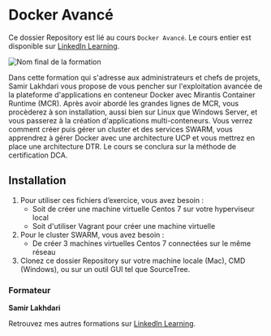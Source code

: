# Docker Avancé

Ce dossier Repository est lié au cours `Docker Avancé`. Le cours entier est disponible sur [LinkedIn Learning][lil-course-url].

![Nom final de la formation][lil-thumbnail-url] 

Dans cette formation qui s'adresse aux administrateurs et chefs de projets, Samir Lakhdari vous propose de vous pencher sur l'exploitation avancée de la plateforme d'applications en conteneur Docker avec Mirantis Container Runtime (MCR). Après avoir abordé les grandes lignes de MCR, vous procèderez à son installation, aussi bien sur Linux que Windows Server, et vous passerez à la création d'applications multi-conteneurs. Vous verrez comment créer puis gérer un cluster et des services SWARM, vous apprendrez à gérer Docker avec une architecture UCP et vous mettrez en place une architecture DTR. Le cours se conclura sur la méthode de certification DCA.

## Installation

1. Pour utiliser ces fichiers d’exercice, vous avez besoin : 
   - Soit de créer une machine virtuelle Centos 7 sur votre hyperviseur local
   - Soit d'utiliser Vagrant pour créer une machine virtuelle 
2. Pour le cluster SWARM, vous avez besoin :
   - De créer 3 machines virtuelles Centos 7 connectées sur le même réseau
3. Clonez ce dossier Repository sur votre machine locale (Mac), CMD (Windows), ou sur un outil GUI tel que SourceTree. 

### Formateur

**Samir Lakhdari** 

 Retrouvez mes autres formations sur [LinkedIn Learning][lil-URL-trainer].

[0]: # (Replace these placeholder URLs with actual course URLs)
[lil-course-url]: https://www.linkedin.com
[lil-thumbnail-url]: https:
[lil-URL-trainer]: https://www.linkedin.com/learning/instructors/samir-lakhdari

[1]: # (End of FR-Instruction ###############################################################################################)
